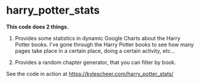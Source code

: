 # harry_potter_stats

**This code does 2 things.**

1. Provides some statistics in dynamic Google Charts about the Harry Potter books. I've gone through the Harry Potter books to see how many pages take place in a certain place, doing a certain activity, etc...

2. Provides a random chapter generator, that you can filter by book.

See the code in action at https://kylescheer.com/harry_potter_stats/
